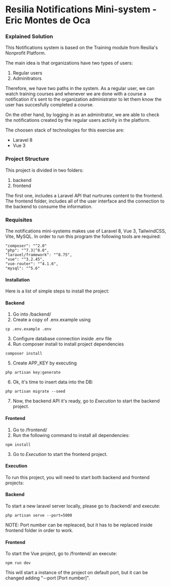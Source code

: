 # Resilia Notifications Mini-system - Eric Montes de Oca

### **Explained Solution**
This Notifications system is based on the Training module from Resilia's Nonprofit Platform.

The main idea is that organizations have two types of users:
1) Regular users
2) Adminitrators

Therefore, we have two paths in the system. As a regular user, we can watch training courses and whenever we are done with a course a notification it's sent to the organization administrator to let them know the user has succesfully completed a course.

On the other hand, by logging in as an adminitrator, we are able to check the notifications created by the regular users activity in the platform.

The choosen stack of technologies for this exercise are:
- Laravel 8
- Vue 3

### Project Structure
This project is divided in two folders:
1) backend
2) frontend

The first one, includes a Laravel API that nurtrures content to the frontend. The frontend folder, includes all of the user interface and the connection to the backend to consume the information.


### Requisites
The notifications mini-systems makes use of Laravel 8, Vue 3, TailwindCSS, Vite, MySQL. In order to run this program the following tools are required:
`````
"composer": "^2.0"
"php": "^7.3|^8.0",
"laravel/framework": "^8.75",
"vue": "^3.2.45",
"vue-router": "^4.1.6",
"mysql": "^5.6"
`````

#### Installation
Here is a list of simple steps to install the project:

#### **Backend**
1) Go into /backend/
2) Create a copy of .enx.example using
````
cp .env.example .env
````
3) Configure database connection inside .env file
4) Run composer install to install project dependencies
````
composer install
````
5) Create APP_KEY by executing
````
php artisan key:generate
````
6) Ok, it's time to insert data into the DB:
````
php artisan migrate --seed
````
7) Now, the backend API it's ready, go to *Execution* to start the backend project.

#### **Frontend**
1) Go to /frontend/
2) Run the following command to install all dependencies:
````
npm install
````
3) Go to *Execution* to start the frontend project.

#### Execution
To run this project, you will need to start both backend and frontend projects:

#### Backend
To start a new laravel server locally, please go to /backend/ and execute:

`````
php artisan serve --port=5000
`````
NOTE: Port number can be repleaced, but it has to be replaced inside frontend folder in order to work.

#### Frontend
To start the Vue project, go to /frontend/ an execute:

`````
npm run dev
`````
This will start a instance of the project on default port, but it can be changed adding "--port [Port number]".